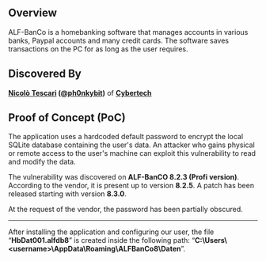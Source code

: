 ## Overview

ALF-BanCo is a homebanking software that manages accounts in various banks, Paypal accounts and many credit cards. The software saves transactions on the PC for as long as the user requires.

## Discovered By

**[Nicolò Tescari](https://www.linkedin.com/in/nicol%C3%B2-tescari-913390131/) ([@ph0nkybit](https://twitter.com/ph0nkybit))** of **[Cybertech](https://www.cybertech.eu/)**

## Proof of Concept (PoC)

The application uses a hardcoded default password to encrypt the local SQLite database containing the user's data. An attacker who gains physical or remote access to the user's machine can exploit this vulnerability to read and modify the data.

The vulnerability was discovered on **ALF-BanCO 8.2.3 (Profi version)**. According to the vendor, it is present up to version **8.2.5**. A patch has been released starting with version **8.3.0**.

At the request of the vendor, the password has been partially obscured.

* * *

After installing the application and configuring our user, the file “**HbDat001.alfdb8**” is created inside the following path: “**C:\\Users\\&lt;username&gt;\\AppData\\Roaming\\ALFBanCo8\\Daten**”.
